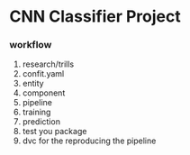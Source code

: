 # CNN Classifier Project

### workflow

1. research/trills
2. confit.yaml
3. entity
4. component
5. pipeline
6. training
7. prediction
8. test you package
9. dvc for the reproducing the pipeline

